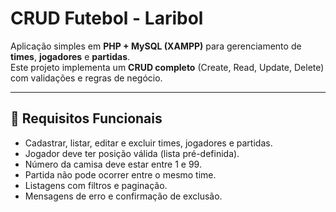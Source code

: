 # CRUD Futebol - Laribol

Aplicação simples em **PHP + MySQL (XAMPP)** para gerenciamento de **times**, **jogadores** e **partidas**.  
Este projeto implementa um **CRUD completo** (Create, Read, Update, Delete) com validações e regras de negócio.

---

## 📌 Requisitos Funcionais
- Cadastrar, listar, editar e excluir times, jogadores e partidas.
- Jogador deve ter posição válida (lista pré-definida).
- Número da camisa deve estar entre 1 e 99.
- Partida não pode ocorrer entre o mesmo time.
- Listagens com filtros e paginação.
- Mensagens de erro e confirmação de exclusão.
